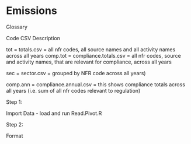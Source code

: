 # Emissions

Glossary

Code         CSV                         Description

tot        = totals.csv              =   all nfr codes, all source names and all activity names across all years
comp.tot   = compliance.totals.csv   =   all nfr codes, source and activity names, that are relevant for compliance, across all years

sec        = sector.csv              =   grouped by NFR code across all years)

comp.ann   = compliance.annual.csv   =   this shows compliance totals across all years (i.e. sum of all nfr codes relevant to regulation)


Step 1:

Import Data - load and run Read.Pivot.R

Step 2:

Format



